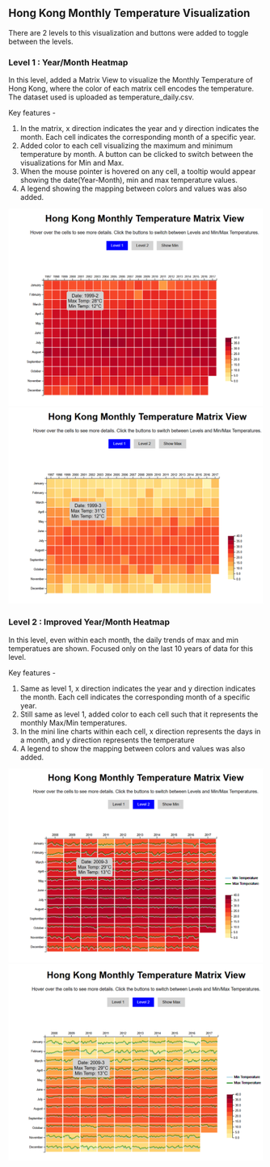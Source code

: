 ## Hong Kong Monthly Temperature Visualization

There are 2 levels to this visualization and buttons were added to toggle between the levels.

### Level 1 : Year/Month Heatmap

In this level, added a Matrix View to visualize the Monthly Temperature of Hong Kong, where the color of each matrix cell encodes the temperature.
The dataset used is uploaded as temperature_daily.csv.

Key features -
1. In the matrix, x direction indicates the year and y direction indicates the month. Each cell indicates the corresponding month of a specific year.
2. Added color to each cell visualizing the maximum and minimum temperature by month. A button can be clicked to switch between the visualizations for Min and Max.
3. When the mouse pointer is hovered on any cell, a tooltip would appear showing the date(Year-Month), min and max temperature values.
4. A legend showing the mapping between colors and values was also added.
<p align="center">   
   <img src="Level1_Max.png" alt="Level 1 - Max Temp Visualization" width="600">
   <img src="Level1_Min.png" alt="Level 1 - Min Temp Visualization" width="600">
</p>

### Level 2 : Improved Year/Month Heatmap

In this level, even within each month, the daily trends of max and min temperatues are shown. Focused only on the last 10 years of data for this level. 

Key features -
1. Same as level 1, x direction indicates the year and y direction indicates the month. Each cell indicates the corresponding month of a specific year.
2. Still same as level 1, added color to each cell such that it represents the monthly Max/Min temperatures.
3. In the mini line charts within each cell, x direction represents the days in a month, and y direction represents the temperature
4. A legend to show the mapping between colors and values was also added.
<p align="center">  
   <img src="Level2_Max.png" alt="Level 1 - Max Temp Visualization" width="600">
   <img src="Level2_Min.png" alt="Level 1 - Min Temp Visualization" width="600">
</p>
